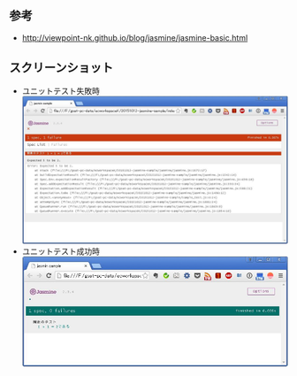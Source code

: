 ## 参考 ## 

* http://viewpoint-nk.github.io/blog/jasmine/jasmine-basic.html

## スクリーンショット ##

* ユニットテスト失敗時 [![ユニットテスト失敗時](image/index-failure.jpg)](image/index-failure.jpg)
* ユニットテスト成功時 [![ユニットテスト成功時](image/index-success.jpg)](image/index-success.jpg)
